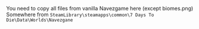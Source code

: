 You need to copy all files from vanilla Navezgame here (except biomes.png)
Somewhere from `SteamLibrary\steamapps\common\7 Days To Die\Data\Worlds\Navezgane`